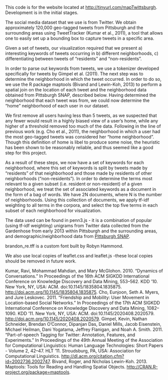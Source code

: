 This code is for the website located at http://tinyurl.com/mapTwittsburgh.  Development is in the initial stages.

The social media dataset that we use is from Twitter.  We obtain approximately 120,000 geo-tagged tweets from Pittsburgh and the surrounding areas using TweetTracker (Kumar et al., 2011), a tool that allows one to easily set up a bounding box to capture tweets in a specific area. 

Given a set of tweets, our visualization required that we present a) interesting keywords of tweets occurring in b) different neighborhoods, c) differentiating between tweets of “residents” and “non-residents”.  

In order to parse out keywords from tweets, we use a tokenizer developed specifically for tweets by Gimpel et al. (2011).  The next step was to determine the neighborhood in which the tweet occurred.  In order to do so, we use the R package maptools (Bivand and Lewin-Koh, 2013) to perform a spatial join on the location of each tweet and the neighborhood data obtained from Pittsburgh SNAP, described below.  Having determined the neighborhood that each tweet was from, we could now determine the “home” neighborhood of each user in our dataset.  

We first remove all users having less than 5 tweets, as we suspected that any fewer would result in a highly biased view of a user’s home, while any higher of a threshold removed too much of the data.  Following in the line of previous work (e.g. Cho et al., 2011), the neighborhood in which a user had the most geo-tagged tweets was considered her “home neighborhood”.  Though this definition of home is libel to produce some noise, the heuristic has been shown to be reasonably reliable, and thus seemed like a good step for this project.

As a result of these steps, we now have a set of keywords for each neighborhood, where this set of keywords is split by tweets made by “residents” of that neighborhood and those made by residents of other neighborhoods (“non-residents”).  In order to determine the terms most relevant to a given subset (i.e. resident or non-resident) of a given neighborhood, we treat the set of associated keywords as a document in the form of a bag of words.  We have 2N documents, where N is the number of neighborhoods.  Using this collection of documents, we apply tf-idf weighting to all terms in the corpora, and select the top five terms in each subset of each neighborhood for visualization.


The data used can be found in penn3.js - it is a combination of popular (using tf-idf weighting) unigrams from Twitter data collected from the Gardenhose from early 2013 within Pittsburgh and the surrounding areas, and demographic/neighborhood data from <a href="http://www.pittsburghpa.gov/dcp/snap/">Pittsburgh SNAP</a>. 

brandon_re.tff is a custom font built by Robyn Hammond.  

We also use local copies of leaflet.css and leaflet.js  -these local copies should be removed in future work.

Kumar, Ravi, Mohammad Mahdian, and Mary McGlohon. 2010. “Dynamics of Conversations.” In Proceedings of the 16th ACM SIGKDD International Conference on Knowledge Discovery and Data Mining, 553–562. KDD  ’10. New York, NY, USA: ACM. doi:10.1145/1835804.1835875. http://doi.acm.org/10.1145/1835804.1835875.
Cho, Eunjoon, Seth A. Myers, and Jure Leskovec. 2011. “Friendship and Mobility: User Movement in Location-based Social Networks.” In Proceedings of the 17th ACM SIGKDD International Conference on Knowledge Discovery and Data Mining, 1082–1090. KDD  ’11. New York, NY, USA: ACM. doi:10.1145/2020408.2020579. http://doi.acm.org/10.1145/2020408.2020579.
Gimpel, Kevin, Nathan Schneider, Brendan O’Connor, Dipanjan Das, Daniel Mills, Jacob Eisenstein, Michael Heilman, Dani Yogatama, Jeffrey Flanigan, and Noah A. Smith. 2011. “Part-of-speech Tagging for Twitter: Annotation, Features, and Experiments.” In Proceedings of the 49th Annual Meeting of the Association for Computational Linguistics: Human Language Technologies: Short Papers - Volume 2, 42–47. HLT  ’11. Stroudsburg, PA, USA: Association for Computational Linguistics. http://dl.acm.org/citation.cfm?id=2002736.2002747.
Bivand, Roger, and Nicholas Lewin-Koh. 2013. Maptools: Tools for Reading and Handling Spatial Objects. http://CRAN.R-project.org/package=maptools.

